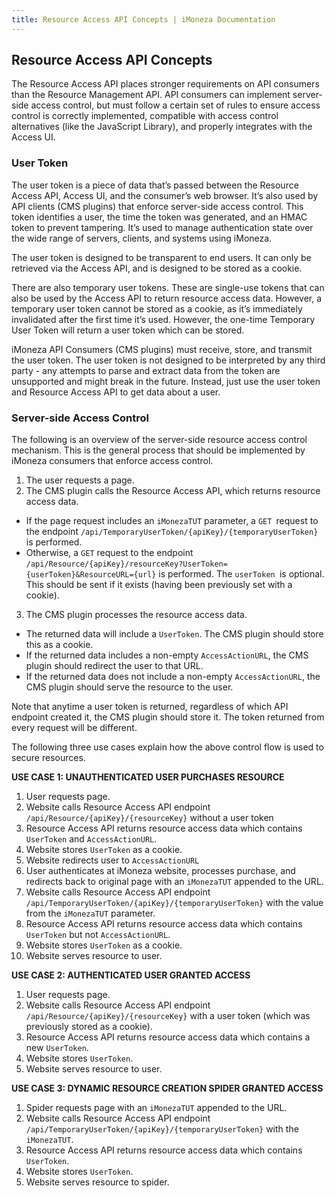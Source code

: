 ```yaml
---
title: Resource Access API Concepts | iMoneza Documentation
---
```

## Resource Access API Concepts

The Resource Access API places stronger requirements on API consumers than the Resource Management API. API consumers 
can implement server-side access control, but must follow a certain set of rules to ensure access control is correctly 
implemented, compatible with access control alternatives (like the JavaScript Library), and properly integrates with 
the Access UI.

### User Token

The user token is a piece of data that’s passed between the Resource Access API, Access UI, and the consumer’s web browser. 
It’s also used by API clients (CMS plugins) that enforce server-side access control. This token identifies a user, 
the time the token was generated, and an HMAC token to prevent tampering. It’s used to manage authentication state over 
the wide range of servers, clients, and systems using iMoneza.

The user token is designed to be transparent to end users. It can only be retrieved via the Access API, and is designed 
to be stored as a cookie.

There are also temporary user tokens. These are single-use tokens that can also be used by the Access API to return 
resource access data. However, a temporary user token cannot be stored as a cookie, as it’s immediately invalidated after 
the first time it’s used. However, the one-time Temporary User Token will return a user token which can be stored.

iMoneza API Consumers (CMS plugins) must receive, store, and transmit the user token. The user token is not designed to be
interpreted by any third party - any attempts to parse and extract data from the token are unsupported and might break in the future. 
Instead, just use the user token and Resource Access API to get data about a user.

### Server-side Access Control

The following is an overview of the server-side resource access control mechanism. This is the general process that 
should be implemented by iMoneza consumers that enforce access control.

1.	The user requests a page.  
2.	The CMS plugin calls the Resource Access API, which returns resource access data. 
  * If the page request includes an `iMonezaTUT` parameter, a `GET `request to the endpoint `/api/TemporaryUserToken/{apiKey}/{temporaryUserToken}` is performed.  
  * Otherwise, a `GET` request to the endpoint `/api/Resource/{apiKey}/resourceKey?UserToken={userToken}&ResourceURL={url}` is performed.  The `userToken `is optional. This should be sent if it exists (having been previously set with a cookie).  
3.	The CMS plugin processes the resource access data.  
  * The returned data will include a `UserToken`. The CMS plugin should store this as a cookie.  
  * If the returned data includes a non-empty `AccessActionURL`, the CMS plugin should redirect the user to that URL.  
  * If the returned data does not include a non-empty `AccessActionURL`, the CMS plugin should serve the resource to the user.  

Note that anytime a user token is returned, regardless of which API endpoint created it, the CMS plugin should store it. 
The token returned from every request will be different.  

The following three use cases explain how the above control flow is used to secure resources.  

**USE CASE 1: UNAUTHENTICATED USER PURCHASES RESOURCE**  

1.	User requests page.  
2.	Website calls Resource Access API endpoint `/api/Resource/{apiKey}/{resourceKey}` without a user token  
3.	Resource Access API returns resource access data which contains `UserToken` and `AccessActionURL`.  
4.	Website stores `UserToken` as a cookie.  
5.	Website redirects user to `AccessActionURL`  
6.	User authenticates at iMoneza website, processes purchase, and redirects back to original page with an `iMonezaTUT` appended to the URL.  
7.	Website calls Resource Access API endpoint `/api/TemporaryUserToken/{apiKey}/{temporaryUserToken}` with the value from the `iMonezaTUT` parameter.  
8.	Resource Access API returns resource access data which contains `UserToken` but not `AccessActionURL`.  
9.	Website stores `UserToken` as a cookie.  
10.	Website serves resource to user.  

**USE CASE 2: AUTHENTICATED USER GRANTED ACCESS**  

1.	User requests page.  
2.	Website calls Resource Access API endpoint `/api/Resource/{apiKey}/{resourceKey}` with a user token (which was previously stored as a cookie).  
3.	Resource Access API returns resource access data which contains a new `UserToken`.  
4.	Website stores `UserToken`.  
5.	Website serves resource to user.  

**USE CASE 3: DYNAMIC RESOURCE CREATION SPIDER GRANTED ACCESS**  

1.	Spider requests page with an `iMonezaTUT` appended to the URL.  
2.	Website calls Resource Access API endpoint `/api/TemporaryUserToken/{apiKey}/{temporaryUserToken}` with the `iMonezaTUT`.  
3.	Resource Access API returns resource access data which contains `UserToken`.  
4.	Website stores `UserToken`.  
5.	Website serves resource to spider.  


